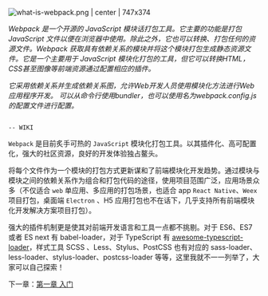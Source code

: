 ![what-is-webpack.png | center | 747x374](https://cdn.nlark.com/yuque/0/2018/png/114852/1538231421415-79be3f70-31b0-429e-9890-08db84e67950.png "")

*Webpack 是一个开源的 JavaScript 模块话打包工具。它主要的功能是打包 JavaScript 文件以便在浏览器中使用。除此之外，它也可以转换、打包任何的资源文件。Webpack 获取具有依赖关系的模块并将这个模块打包生成静态资源文件。它是一个主要用于 JavaScript 模块化打包的工具，但它可以转换HTML，CSS甚至图像等前端资源通过配置相应的插件。*

*它采用依赖关系并生成依赖关系图，允许Web开发人员使用模块化方法进行Web应用程序开发。 可以从命令行使用bundler，也可以使用名为webpack.config.js的配置文件进行配置。*

                                                                                                -- WIKI

`Webpack` 是目前炙手可热的 `JavaScript` 模块化打包工具。以其插件化、高可配置化，强大的社区资源，良好的开发体验独占鳌头。

将每个文件作为一个模块的打包方式更新谋和了前端模块化开发趋势。通过模块与模块之间的依赖关系作为组合和打包代码的途径，使用项目范围广泛，应用场景众多（不仅适合 `web` 单应用、多应用的打包场景，也适合 app `React Native`、`Weex` 项目打包，桌面端 `Electron` 、H5 应用打包也不在话下，几乎支持所有前端模块化开发解决方案项目打包）。

强大的插件机制更是使其对前端开发语言和工具一点都不挑剔。对于 ES6、ES7 或者 ES next 有 babel-loader，对于 TypeScript 有 [awesome-typescript-loader](https://github.com/s-panferov/awesome-typescript-loader)，样式工具 SCSS 、Less、Stylus、PostCSS 也有对应的 sass-loader、less-loader、stylus-loader、postcss-loader 等等，这里我就不一一列举了，大家可以自己探索！

下一章：[第一章 入门](/di-yi-zhang-ru-men-pei-zhi.md)
